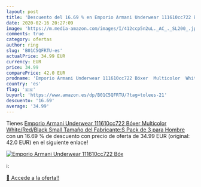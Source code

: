```yaml
---
layout: post
title: 'Descuento del 16.69 % en Emporio Armani Underwear 111610cc722 Bóx'
date: 2020-02-16 20:27:09
image: 'https://m.media-amazon.com/images/I/412ccp5n2uL._AC_._SL200_.jpg'
comments: true
category: ofertas
author: ring
slug: 'B01C5QFRTU-es'
actualPrice: 34.99 EUR
currency: EUR
price: 34.99
comparePrice: 42.0 EUR
prodname: 'Emporio Armani Underwear 111610cc722 Bóxer  Multicolor  White/Red/Black   Small  Tamaño del Fabricante:S   Pack de 3  para Hombre'
country: 'es'
flag: '🇪🇸'
buyurl: 'https://www.amazon.es/dp/B01C5QFRTU/?tag=tolees-21'
descuento: '16.69'
average: '34.99'
---
```


Tienes [Emporio Armani Underwear 111610cc722 Bóxer  Multicolor  White/Red/Black   Small  Tamaño del Fabricante:S   Pack de 3  para Hombre](https://www.amazon.es/dp/B01C5QFRTU/?tag=tolees-21) con un 16.69 % de descuento con precio de oferta de 34.99 EUR (original: 42.0 EUR) en el siguiente enlace!

[![Emporio Armani Underwear 111610cc722 Bóx](https://m.media-amazon.com/images/I/412ccp5n2uL._AC_._SL200_.jpg)](https://www.amazon.es/dp/B01C5QFRTU/?tag=tolees-21)

ℹ️:


[🛒 Accede a la oferta!!](https://www.amazon.es/dp/B01C5QFRTU/?tag=tolees-21)
